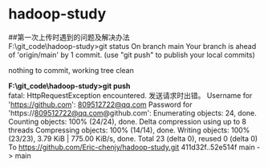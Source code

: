 # hadoop-study
##第一次上传时遇到的问题及解决办法  
F:\git_code\hadoop-study>git status
On branch main
Your branch is ahead of 'origin/main' by 1 commit.
  (use "git push" to publish your local commits)

nothing to commit, working tree clean

**F:\git_code\hadoop-study>git push**  
fatal: HttpRequestException encountered.
   发送请求时出错。
Username for 'https://github.com': 809512722@qq.com
Password for 'https://809512722@qq.com@github.com':
Enumerating objects: 24, done.
Counting objects: 100% (24/24), done.
Delta compression using up to 8 threads
Compressing objects: 100% (14/14), done.
Writing objects: 100% (23/23), 3.79 KiB | 775.00 KiB/s, done.
Total 23 (delta 0), reused 0 (delta 0)
To https://github.com/Eric-chenjy/hadoop-study.git
   411d32f..52e514f  main -> main
